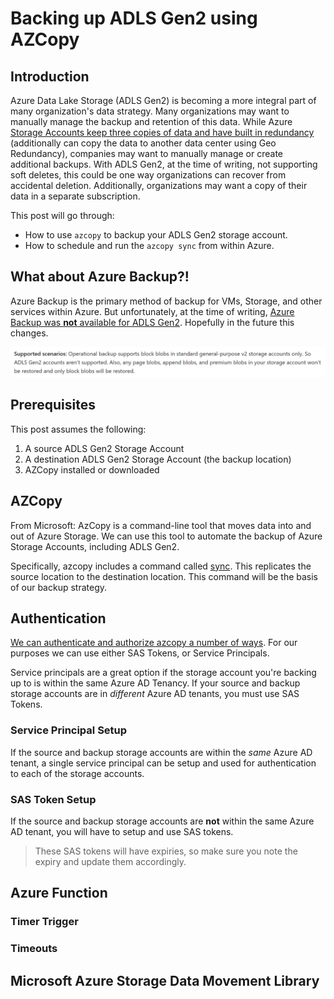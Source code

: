 # Backing up ADLS Gen2 using AZCopy

## Introduction

Azure Data Lake Storage (ADLS Gen2) is becoming a more integral part of many organization's data strategy.  Many organizations may want to manually manage the backup and retention of this data.  While Azure [Storage Accounts keep three copies of data and have built in redundancy](https://docs.microsoft.com/en-us/azure/storage/common/storage-redundancy) (additionally can copy the data to another data center using Geo Redundancy), companies may want to manually manage or create additional backups. With ADLS Gen2, at the time of writing, not supporting soft deletes, this could be one way organizations can recover from accidental deletion.  Additionally, organizations may want a copy of their data in a separate subscription. 

This post will go through: 
- How to use ```azcopy``` to backup your ADLS Gen2 storage account. 
- How to schedule and run the ```azcopy sync``` from within Azure.

## What about Azure Backup?!

Azure Backup is the primary method of backup for VMs, Storage, and other services within Azure. But unfortunately, at the time of writing, [Azure Backup was **not** available for ADLS Gen2](https://docs.microsoft.com/en-us/azure/backup/blob-backup-support-matrix).  Hopefully in the future this changes. 

<img src="2021-08-31 13_49_07-Support matrix for Azure Blobs backup - Azure Backup _ Microsoft Docs and 5 more.png">

## Prerequisites 

This post assumes the following:
1. A source ADLS Gen2 Storage Account
2. A destination ADLS Gen2 Storage Account (the backup location)
3. AZCopy installed or downloaded

## AZCopy

From Microsoft: AzCopy is a command-line tool that moves data into and out of Azure Storage. We can use this tool to automate the backup of Azure Storage Accounts, including ADLS Gen2.  

Specifically, azcopy includes a command called [sync](https://docs.microsoft.com/en-us/azure/storage/common/storage-ref-azcopy-sync).  This replicates the source location to the destination location.  This command will be the basis of our backup strategy. 

## Authentication

[We can authenticate and authorize azcopy a number of ways](https://docs.microsoft.com/en-us/azure/storage/common/storage-use-azcopy-authorize-azure-active-directory?toc=/azure/storage/blobs/toc.json). For our purposes we can use either SAS Tokens, or Service Principals.  

Service principals are a great option if the storage account you're backing up to is within the same Azure AD Tenancy. If your source and backup storage accounts are in *different* Azure AD tenants, you must use SAS Tokens. 

### Service Principal Setup

If the source and backup storage accounts are within the *same* Azure AD tenant, a single service principal can be setup and used for authentication to each of the storage accounts. 

### SAS Token Setup

If the source and backup storage accounts are **not** within the same Azure AD tenant, you will have to setup and use SAS tokens.  

>These SAS tokens will have expiries, so make sure you note the expiry and update them accordingly.  



## Azure Function

### Timer Trigger

### Timeouts

## Microsoft Azure Storage Data Movement Library